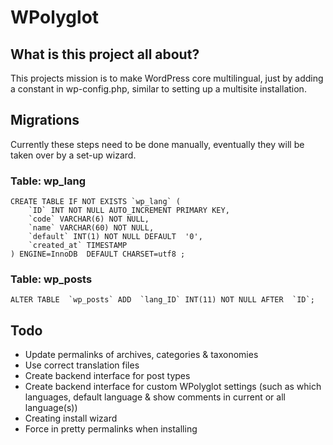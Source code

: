 # WPolyglot

## What is this project all about?
This projects mission is to make WordPress core multilingual, just by adding a constant in wp-config.php, similar to setting up a multisite installation.

## Migrations
Currently these steps need to be done manually, eventually they will be taken over by a set-up wizard.

### Table: wp_lang
```mysql
CREATE TABLE IF NOT EXISTS `wp_lang` (
	`ID` INT NOT NULL AUTO_INCREMENT PRIMARY KEY,
	`code` VARCHAR(6) NOT NULL,
	`name` VARCHAR(60) NOT NULL,
	`default` INT(1) NOT NULL DEFAULT  '0',
	`created_at` TIMESTAMP
) ENGINE=InnoDB  DEFAULT CHARSET=utf8 ;
```
### Table: wp_posts
```mysql
ALTER TABLE  `wp_posts` ADD  `lang_ID` INT(11) NOT NULL AFTER  `ID`;
```

## Todo
* Update permalinks of archives, categories & taxonomies
* Use correct translation files
* Create backend interface for post types
* Create backend interface for custom WPolyglot settings (such as which languages, default language & show comments in current or all language(s))
* Creating install wizard
* Force in pretty permalinks when installing